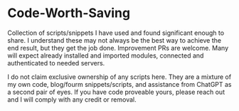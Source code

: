 # Code-Worth-Saving

Collection of scripts/snippets I have used and found significant enough to share. I understand these may not always be the best way to achieve the end result, but they get the job done. Improvement PRs are welcome. Many will expect already installed and imported modules, connected and authenticated to needed servers. 

I do not claim exclusive ownership of any scripts here. They are a mixture of my own code, blog/fourm snippets/scripts, and assistance from ChatGPT as a second pair of eyes.
If you have code proveable yours, please reach out and I will comply with any credit or removal.
